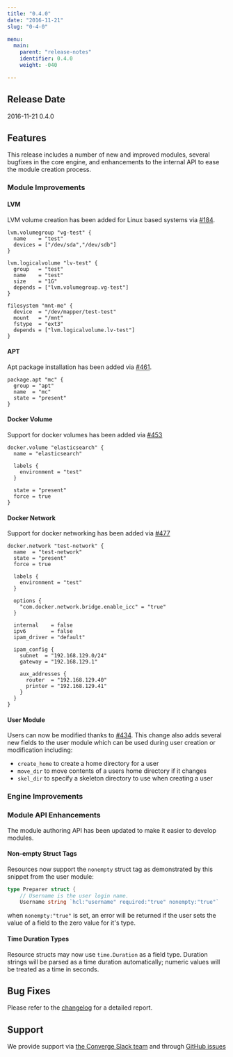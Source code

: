 ```yaml
---
title: "0.4.0"
date: "2016-11-21"
slug: "0-4-0"

menu:
  main:
    parent: "release-notes"
    identifier: 0.4.0
    weight: -040

---
```


## Release Date

2016-11-21 0.4.0

## Features

This release includes a number of new and improved modules, several bugfixes in
the core engine, and enhancements to the internal API to ease the module
creation process.

### Module Improvements

#### LVM

LVM volume creation has been added for Linux based systems
via [#184](https://github.com/asteris-llc/converge/pull/184).

```hcl
lvm.volumegroup "vg-test" {
  name    = "test"
  devices = ["/dev/sda","/dev/sdb"]
}

lvm.logicalvolume "lv-test" {
  group   = "test"
  name    = "test"
  size    = "1G"
  depends = ["lvm.volumegroup.vg-test"]
}

filesystem "mnt-me" {
  device  = "/dev/mapper/test-test"
  mount   = "/mnt"
  fstype  = "ext3"
  depends = ["lvm.logicalvolume.lv-test"]
}
```

#### APT

Apt package installation has been added
via [#461](https://github.com/asteris-llc/converge/pull/461).

```hcl
package.apt "mc" {
  group = "apt"
  name  = "mc"
  state = "present"
}
```

#### Docker Volume

Support for docker volumes has been added
via [#453](https://github.com/asteris-llc/converge/pull/453)

```hcl
docker.volume "elasticsearch" {
  name = "elasticsearch"

  labels {
    environment = "test"
  }

  state = "present"
  force = true
}
```

#### Docker Network

Support for docker networking has been added
via [#477](https://github.com/asteris-llc/converge/pull/477)

```hcl
docker.network "test-network" {
  name  = "test-network"
  state = "present"
  force = true

  labels {
    environment = "test"
  }

  options {
    "com.docker.network.bridge.enable_icc" = "true"
  }

  internal    = false
  ipv6        = false
  ipam_driver = "default"

  ipam_config {
    subnet  = "192.168.129.0/24"
    gateway = "192.168.129.1"

    aux_addresses {
      router  = "192.168.129.40"
      printer = "192.168.129.41"
    }
  }
}
```

#### User Module

Users can now be modified thanks
to [#434](https://github.com/asteris-llc/converge/pull/434). This change also
adds several new fields to the user module which can be used during user
creation or modification including:

- `create_home` to create a home directory for a user
- `move_dir` to move contents of a users home directory if it changes
- `skel_dir` to specify a skeleton directory to use when creating a user

### Engine Improvements

### Module API Enhancements

The module authoring API has been updated to make it easier to develop modules.

#### Non-empty Struct Tags

Resources now support the `nonempty` struct tag as demonstrated by this snippet
from the user module:

```go
type Preparer struct {
    // Username is the user login name.
    Username string `hcl:"username" required:"true" nonempty:"true"`
```

when `nonempty:"true"` is set, an error will be returned if the user sets the
value of a field to the zero value for it's type.

#### Time Duration Types

Resource structs may now use `time.Duration` as a field type.  Duration strings
will be parsed as a time duration automatically; numeric values will be treated
as a time in seconds.

## Bug Fixes

Please refer to the [changelog](https://github.com/asteris-llc/converge/blob/master/CHANGELOG.md) for
a detailed report.

## Support

We provide support via [the Converge Slack team](http://converge-slack.aster.is/) and through [GitHub issues](https://github.com/asteris-llc/converge/issues)
